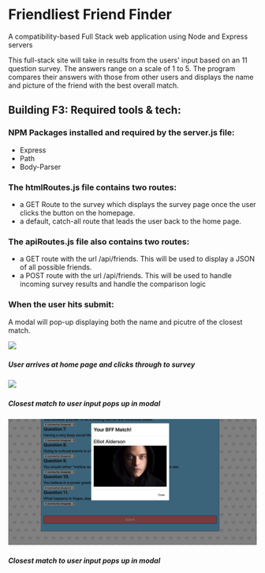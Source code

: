 # Friendliest Friend Finder

A compatibility-based Full Stack web application using Node and Express servers

This full-stack site will take in results from the users' input based on an 11 question survey. The answers range on a scale of 1 to 5. The program compares their answers with those from other users and displays the name and picture of the friend with the best overall match.

## Building F3: Required tools & tech:

### NPM Packages installed and required by the server.js file:

- Express
- Path
- Body-Parser

### The htmlRoutes.js file contains two routes:

- a GET Route to the survey which displays the survey page once the user clicks the button on the homepage.
- a default, catch-all route that leads the user back to the home page.

### The apiRoutes.js file also contains two routes:

- a GET route with the url /api/friends. This will be used to display a JSON of all possible friends.
- a POST route with the url /api/friends. This will be used to handle incoming survey results and handle the comparison logic

### When the user hits submit:

A modal will pop-up displaying both the name and picutre of the closest match.

![](app/public/images/part1.gif)

##### User arrives at home page and clicks through to survey

![](app/public/images/midge.gif)

##### Closest match to user input pops up in modal

![](app/public/images/elliot-robot.png)

##### Closest match to user input pops up in modal
